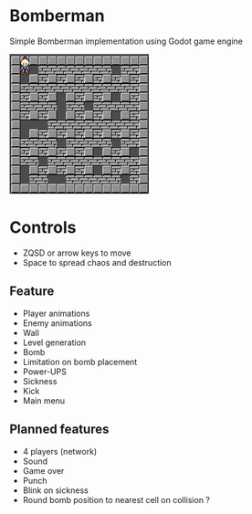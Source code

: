 # Bomberman

Simple Bomberman implementation using Godot game engine

![Preview](/doc/preview.png)

# Controls

* ZQSD or arrow keys to move
* Space to spread chaos and destruction

## Feature

* Player animations
* Enemy animations
* Wall
* Level generation
* Bomb
* Limitation on bomb placement
* Power-UPS
* Sickness
* Kick
* Main menu

## Planned features

* 4 players (network)
* Sound
* Game over
* Punch
* Blink on sickness
* Round bomb position to nearest cell on collision ?
